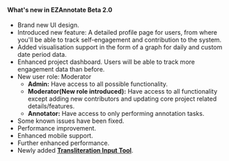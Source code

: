 #### What's new in EZAnnotate Beta 2.0

- Brand new UI design.
- Introduced new feature: A detailed profile page for users, from where you'll be able to track self-engagement and contribution to the system.
- Added visualisation support in the form of a graph for daily and custom date period data.
- Enhanced project dashboard. Users will be able to track more engagement data than before.
- New user role: Moderator
  - **Admin:** Have access to all possible functionality.
  - **Moderator(New role introduced):** Have access to all functionality except adding new contributors and updating core project related details/features.
  - **Annotator:** Have access to only performing annotation tasks.
- Some known issues have been fixed. 
- Performance improvement.
- Enhanced mobile support.
- Further enhanced performance.
- Newly added [**Transliteration Input Tool**](https://drive.google.com/file/d/1SkXzgqftbR4Nv8xOfPyTtMy5hffFWq4c/view).
